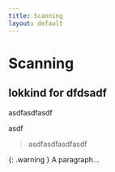 ```yaml
---
title: Scanning
layout: default
---
```


# Scanning

## lokkind for dfdsadf

asdfasdfasdf

asdf

> asdfasdfasdfasdf
>
{: .warning }
A paragraph...